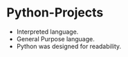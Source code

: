 # Python-Projects

- Interpreted language.
- General Purpose language.
- Python was designed for readability.

